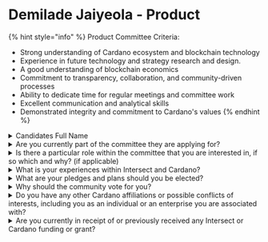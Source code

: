 # Demilade Jaiyeola - Product

{% hint style="info" %}
Product Committee Criteria:

* Strong understanding of Cardano ecosystem and blockchain technology
* Experience in future technology and strategy research and design.
* A good understanding of blockchain economics&#x20;
* Commitment to transparency, collaboration, and community-driven processes
* Ability to dedicate time for regular meetings and committee work
* Excellent communication and analytical skills
* Demonstrated integrity and commitment to Cardano's values
{% endhint %}

<details>

<summary>Candidates Full Name</summary>

Demilade Jaiyeola

</details>



<details>

<summary>Are you currently part of the committee they are applying for?</summary>

No, I'm not.

</details>



<details>

<summary>Is there a particular role within the committee that you are interested in, if so which and why? (if applicable)</summary>

Not at the moment.

</details>



<details>

<summary>What is your experiences within Intersect and Cardano?</summary>

* I'm a contributing member of the Intersect Marketing WG and very active in the Transparency SIG.
* I have completed the Cardano Developer Associate program, the Cardano Developer Professional program, and the Cardano Solutions Architect program by Emurgo Academy.
* I'm and educator and currently mentoring 400+ students from 6 Universities in Blockchain and Web3 principles and development on Cardano via the Unified Cardano Student Club Nigeria.
* My journey through Cardano has led to my co-founding membership in Omni Ark Inc, an AI, Web3, Blockchain and Community as a Service Consultancy and also the D.Cypher MBO

</details>



<details>

<summary>What are your pledges and plans should you be elected?</summary>

My plan and vision via the Product Commitee is to bring the development of the Cardano infrastructure under the orientation of fairness to under-represented communities and developing societies with the goal of achieving objective Sustainable Growth in these societies.

</details>



<details>

<summary>Why should the community vote for you?</summary>

* It is convinient to sit in the crowd and complain about poor leadership, strategies and decision making to achieving community-driven goals but it takes guts to put yourself in the position to be yelled at by the people you represent and are accountable to. So here I am.
* Utilising my academic background in engineering and fundational engineering principles, I would contribute to the practicality of delivery of Cardano's vision, roadmap and sustainablity.
* I have been actively contributing to Intersect via the Marketing WG, by working together with other hard working members to identify and establish fundational and interim structures and artifacts for the WG and Intersect as a community.

</details>



<details>

<summary>Do you have any other Cardano affiliations or possible conflicts of interests, including you as an individual or an enterprise you are associated with?</summary>

* I'm a founding member of Omni Ark and D.Cypher MBO. I am currently working in collaboration with some organisations on a number of projects within the Cardano ecosystem. Some of these entities include Edify, WADA and Remostart.
* I'm also working closely with the Host of the Cardano Constitional Workshop in Austin Texas to delivering a seemless workshop via the ATX Cardano Constitution Workshop Clarity DAO.

</details>



<details>

<summary>Are you currently in receipt of or previously received any Intersect or Cardano funding or grant?</summary>

No, I'm not.

</details>
